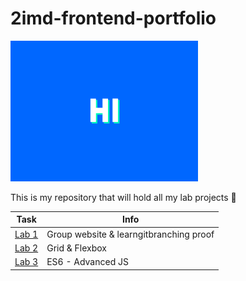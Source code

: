 # 2imd-frontend-portfolio

![hi there](images/hi_there.gif)

This is my repository that will hold all my lab projects 🤯

Task | Info
------ | ------ 
[Lab 1](https://github.com/ismailElg1/2imd-frontend-portfolio/tree/main/lab1%20-%20git) | Group website & learngitbranching proof
[Lab 2](https://github.com/ismailElg1/2imd-frontend-portfolio/tree/main/lab2%20-%20grid) | Grid & Flexbox 
[Lab 3](hhttps://github.com/ismailElg1/2imd-frontend-portfolio/tree/main/lab3%20-%20advanced%20js) | ES6 - Advanced JS
